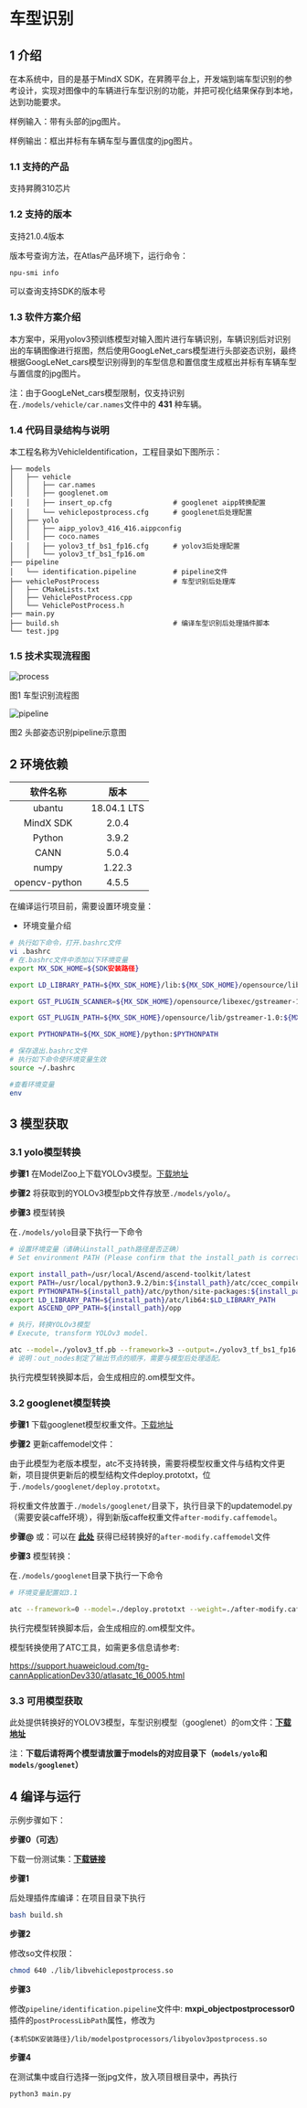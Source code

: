# 车型识别

## 1 介绍
在本系统中，目的是基于MindX SDK，在昇腾平台上，开发端到端车型识别的参考设计，实现对图像中的车辆进行车型识别的功能，并把可视化结果保存到本地，达到功能要求。

样例输入：带有头部的jpg图片。

样例输出：框出并标有车辆车型与置信度的jpg图片。

### 1.1 支持的产品

支持昇腾310芯片

### 1.2 支持的版本

支持21.0.4版本

版本号查询方法，在Atlas产品环境下，运行命令：

```bash
npu-smi info
```
可以查询支持SDK的版本号


### 1.3 软件方案介绍

本方案中，采用yolov3预训练模型对输入图片进行车辆识别，车辆识别后对识别出的车辆图像进行抠图，然后使用GoogLeNet_cars模型进行头部姿态识别，最终根据GoogLeNet_cars模型识别得到的车型信息和置信度生成框出并标有车辆车型与置信度的jpg图片。

注：由于GoogLeNet_cars模型限制，仅支持识别在`./models/vehicle/car.names`文件中的 **431** 种车辆。

### 1.4 代码目录结构与说明

本工程名称为VehicleIdentification，工程目录如下图所示：
```
├── models
│   ├── vehicle
│   │   ├── car.names
│   │   ├── googlenet.om
│   │   ├── insert_op.cfg				# googlenet aipp转换配置
│   │   └── vehiclepostprocess.cfg		# googlenet后处理配置
│   ├── yolo
│   │   ├── aipp_yolov3_416_416.aippconfig
│   │   ├── coco.names
│   │   ├── yolov3_tf_bs1_fp16.cfg		# yolov3后处理配置
│   │   └── yolov3_tf_bs1_fp16.om
├── pipeline
│   └── identification.pipeline         # pipeline文件
├── vehiclePostProcess			        # 车型识别后处理库
│   ├── CMakeLists.txt
│   ├── VehiclePostProcess.cpp
│   └── VehiclePostProcess.h
├── main.py
├── build.sh 							# 编译车型识别后处理插件脚本
└── test.jpg
```

### 1.5 技术实现流程图

![process](./img/process.png)

图1 车型识别流程图



![pipeline](./img/pipeline.png)

图2 头部姿态识别pipeline示意图




## 2 环境依赖

| 软件名称 | 版本   |
| :--------: | :------: |
|ubantu|18.04.1 LTS   |
|MindX SDK|2.0.4|
|Python|3.9.2|
|CANN|5.0.4|
|numpy|1.22.3|
|opencv-python|4.5.5|

在编译运行项目前，需要设置环境变量：

- 环境变量介绍

```bash
# 执行如下命令，打开.bashrc文件
vi .bashrc
# 在.bashrc文件中添加以下环境变量
export MX_SDK_HOME=${SDK安装路径}

export LD_LIBRARY_PATH=${MX_SDK_HOME}/lib:${MX_SDK_HOME}/opensource/lib:${MX_SDK_HOME}/opensource/lib64:/usr/local/Ascend/ascend-toolkit/latest/acllib/lib64:/usr/local/Ascend/driver/lib64/

export GST_PLUGIN_SCANNER=${MX_SDK_HOME}/opensource/libexec/gstreamer-1.0/gst-plugin-scanner

export GST_PLUGIN_PATH=${MX_SDK_HOME}/opensource/lib/gstreamer-1.0:${MX_SDK_HOME}/lib/plugins

export PYTHONPATH=${MX_SDK_HOME}/python:$PYTHONPATH

# 保存退出.bashrc文件
# 执行如下命令使环境变量生效
source ~/.bashrc

#查看环境变量
env
```

## 3 模型获取

### 3.1 yolo模型转换

**步骤1** 在ModelZoo上下载YOLOv3模型。[下载地址](https://www.hiascend.com/zh/software/modelzoo/detail/1/ba2a4c054a094ef595da288ecbc7d7b4)

**步骤2** 将获取到的YOLOv3模型pb文件存放至`./models/yolo/`。

**步骤3** 模型转换

在`./models/yolo`目录下执行一下命令

```bash
# 设置环境变量（请确认install_path路径是否正确）
# Set environment PATH (Please confirm that the install_path is correct).

export install_path=/usr/local/Ascend/ascend-toolkit/latest
export PATH=/usr/local/python3.9.2/bin:${install_path}/atc/ccec_compiler/bin:${install_path}/atc/bin:$PATH
export PYTHONPATH=${install_path}/atc/python/site-packages:${install_path}/atc/python/site-packages/auto_tune.egg/auto_tune:${install_path}/atc/python/site-packages/schedule_search.egg
export LD_LIBRARY_PATH=${install_path}/atc/lib64:$LD_LIBRARY_PATH
export ASCEND_OPP_PATH=${install_path}/opp

# 执行，转换YOLOv3模型
# Execute, transform YOLOv3 model.

atc --model=./yolov3_tf.pb --framework=3 --output=./yolov3_tf_bs1_fp16 --soc_version=Ascend310 --insert_op_conf=./aipp_yolov3_416_416.aippconfig --input_shape="input/input_data:1,416,416,3" --out_nodes="yolov3/yolov3_head/Conv_6/BiasAdd:0;yolov3/yolov3_head/Conv_14/BiasAdd:0;yolov3/yolov3_head/Conv_22/BiasAdd:0"
# 说明：out_nodes制定了输出节点的顺序，需要与模型后处理适配。
```

执行完模型转换脚本后，会生成相应的.om模型文件。 

### 3.2 googlenet模型转换

**步骤1** 下载googlenet模型权重文件。[下载地址](http://mmlab.ie.cuhk.edu.hk/datasets/comp_cars/googlenet_finetune_web_car_iter_10000.caffemodel)

**步骤2** 更新caffemodel文件：

由于此模型为老版本模型，atc不支持转换，需要将模型权重文件与结构文件更新，项目提供更新后的模型结构文件deploy.prototxt，位于`./models/googlenet/deploy.prototxt`。

将权重文件放置于`./models/googlenet/`目录下，执行目录下的updatemodel.py（需要安装caffe环境），得到新版caffe权重文件`after-modify.caffemodel`。



**步骤@** 或：可以在 [**此处**](https://mindx.sdk.obs.cn-north-4.myhuaweicloud.com/mindxsdk-referenceapps%20/contrib/VehicleIdentification/models.zip)  获得已经转换好的`after-modify.caffemodel`文件



**步骤3** 模型转换：

在`./models/googlenet`目录下执行一下命令

```bash
# 环境变量配置如3.1

atc --framework=0 --model=./deploy.prototxt --weight=./after-modify.caffemodel --input_shape="data:1,3,224,224" --input_format=NCHW --insert_op_conf=./insert_op.cfg --output=./googlenet --output_type=FP32 --soc_version=Ascend310
```

执行完模型转换脚本后，会生成相应的.om模型文件。 



模型转换使用了ATC工具，如需更多信息请参考:

 https://support.huaweicloud.com/tg-cannApplicationDev330/atlasatc_16_0005.html



### 3.3 可用模型获取

此处提供转换好的YOLOV3模型，车型识别模型（googlenet）的om文件：[**下载地址**](https://mindx.sdk.obs.cn-north-4.myhuaweicloud.com/mindxsdk-referenceapps%20/contrib/VehicleIdentification/models.zip)

注：**下载后请将两个模型请放置于models的对应目录下（`models/yolo`和`models/googlenet`）**



## 4 编译与运行

示例步骤如下：

**步骤0（可选）** 

下载一份测试集：[**下载链接**](https://mindx.sdk.obs.cn-north-4.myhuaweicloud.com/mindxsdk-referenceapps%20/contrib/VehicleIdentification/dataset.zip)

**步骤1** 

后处理插件库编译：在项目目录下执行
```bash
bash build.sh
```
**步骤2** 

修改so文件权限：

```bash
chmod 640 ./lib/libvehiclepostprocess.so
```

**步骤3** 

修改`pipeline/identification.pipeline`文件中: **mxpi_objectpostprocessor0**插件的`postProcessLibPath`属性，修改为
```
{本机SDK安装路径}/lib/modelpostprocessors/libyolov3postprocess.so
```
**步骤4** 

在测试集中或自行选择一张jpg文件，放入项目根目录中，再执行
```bash
python3 main.py
```

